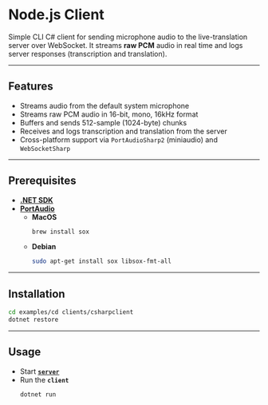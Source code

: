 # Node.js Client

Simple CLI C# client for sending microphone audio to the live-translation server over WebSocket. It streams **raw PCM** audio in real time and logs server responses (transcription and translation).

---

## Features

- Streams audio from the default system microphone
- Streams raw PCM audio in 16-bit, mono, 16kHz format
- Buffers and sends 512-sample (1024-byte) chunks
- Receives and logs transcription and translation from the server
- Cross-platform support via `PortAudioSharp2` (miniaudio) and `WebSocketSharp`

---

## Prerequisites

- [**.NET SDK**](https://dotnet.microsoft.com/en-us/download)
- [**PortAudio**](https://www.portaudio.com/)
    - **MacOS**
        ```zsh
        brew install sox
        ```
    - **Debian**
        ```bash
        sudo apt-get install sox libsox-fmt-all
        ```

---

## Installation

```bash
cd examples/cd clients/csharpclient
dotnet restore
```

---

## Usage

- Start [**`server`**](../../../README.md#usage)
- Run the **`client`**
    ```bash
    dotnet run
    ```